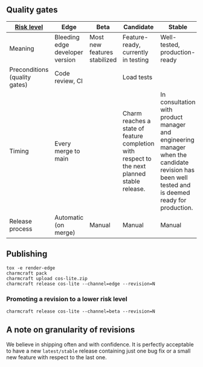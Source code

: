 ## Quality gates

| [Risk level]                  | Edge                            | Beta                         | Candidate                                                                                    | Stable                                                                                                                                            |
|-------------------------------|---------------------------------|------------------------------|----------------------------------------------------------------------------------------------|---------------------------------------------------------------------------------------------------------------------------------------------------|
| Meaning                       | Bleeding edge developer version | Most new features stabilized | Feature-ready, currently in testing                                                          | Well-tested, production-ready                                                                                                                     |
| Preconditions (quality gates) | Code review, CI                 |                              | Load tests                                                                                   |                                                                                                                                                   |
| Timing                        | Every merge to main             |                              | Charm reaches a state of feature completion with respect to the next planned stable release. | In consultation with product manager and engineering manager when the candidate revision has been well tested and is deemed ready for production. |
| Release process               | Automatic (on merge)            | Manual                       | Manual                                                                                       | Manual                                                                                                                                            |


## Publishing
```shell
tox -e render-edge
charmcraft pack
charmcraft upload cos-lite.zip
charmcraft release cos-lite --channel=edge --revision=N
```

### Promoting a revision to a lower risk level
```shell
charmcraft release cos-lite --channel=beta --revision=N
```

## A note on granularity of revisions

We believe in shipping often and with confidence. It is perfectly acceptable to have a new `latest/stable` release containing just one bug fix or a small new feature with respect to the last one.

[Risk level]: https://snapcraft.io/docs/channels#heading--risk-levels
